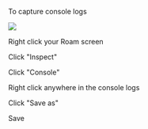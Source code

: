 To capture console logs

![](https://firebasestorage.googleapis.com/v0/b/firescript-577a2.appspot.com/o/imgs%2Fapp%2Fhelp-documentation%2FtJGk8RLQBL.gif?alt=media&token=1aca0f27-de62-4661-8e02-37b4fcd4ccea)

Right click your Roam screen

Click "Inspect"

Click "Console"

Right click anywhere in the console logs

Click "Save as"

Save

